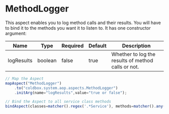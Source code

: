 # MethodLogger

This aspect enables you to log method calls and their results. You will have to bind it to the methods you want it to listen to. It has one constructor argument:

| Name | Type | Required | Default | Description |
| --- | --- | --- | --- | --- |
| logResults | boolean | false | true | Whether to log the results of method calls or not. |

```javascript
// Map the Aspect
mapAspect("MethodLogger")
    .to("coldbox.system.aop.aspects.MethodLogger")
    .initArg(name="logResults",value="true or false");

// Bind the Aspect to all service class methods
bindAspect(classes=matcher().regex('.*Service'), methods=matcher().any(), aspects="MethodLogger");
```

